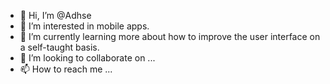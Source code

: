 - 👋 Hi, I’m @Adhse
- 👀 I’m interested in mobile apps.
- 🌱 I’m currently learning more about how to improve the user interface on a self-taught basis.
- 💞️ I’m looking to collaborate on ...
- 📫 How to reach me ...

<!---
Adhse/Adhse is a ✨ special ✨ repository because its `README.md` (this file) appears on your GitHub profile.
You can click the Preview link to take a look at your changes.
--->
